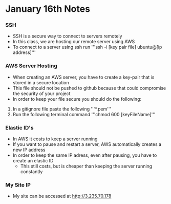# January 16th Notes

### SSH
+ SSH is a secure way to connect to servers remotely
+ In this class, we are hosting our remote server using AWS
+ To connect to a server using ssh run '''ssh -i [key pair file] ubuntu@[ip address]'''

### AWS Server Hosting
+ When creating an AWS server, you have to create a key-pair that is stored in a secure location
+ This file should not be pushed to github because that could compromise the security of your project
+ In order to keep your file secure you should do the following:
1. In a gitignore file paste the following '''*.pem'''
2. Run the following terminal command '''chmod 600 [keyFileName]'''

### Elastic ID's
+ In AWS it costs to keep a server running
+ If you want to pause and restart a server, AWS automatically creates a new IP address
+ In order to keep the same IP adress, even after pausing, you have to create an elastic ID
    + This still costs, but is cheaper than keeping the server running constantly

### My Site IP
+ My site can be accessed at http://3.235.70.178